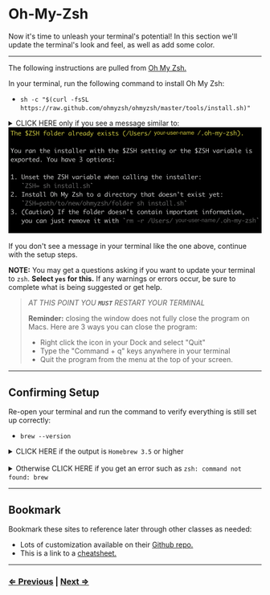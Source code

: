 # Oh-My-Zsh

Now it's time to unleash your terminal's potential! In this section we'll update the terminal's look and feel, as well as add some color.

---

The following instructions are pulled from [Oh My Zsh.](https://ohmyz.sh/)

In your terminal, run the following command to install Oh My Zsh:

- `sh -c "$(curl -fsSL https://raw.github.com/ohmyzsh/ohmyzsh/master/tools/install.sh)"`

<details>
<summary>CLICK HERE only if you see a message similar to:
<img src="../../images/oh-my-zsh-verification.png" />
</summary>

Congratulations! If you see this message in your terminal, it means Oh-My-Zsh is already installed. Continue to the [next page!](./6-node.md)
</details>

If you don't see a message in your terminal like the one above, continue with the setup steps.

**NOTE:** You may get a questions asking if you want to update your terminal to `zsh`. **Select `yes` for this.** If any warnings or errors occur, be sure to complete what is being suggested or get help.

> _AT THIS POINT YOU **`MUST`** RESTART YOUR TERMINAL_
>
> **Reminder:** closing the window does not fully close the program on Macs. Here are 3 ways you can close the program:
>
> - Right click the icon in your Dock and select "Quit"
> - Type the "Command + q" keys anywhere in your terminal
> - Quit the program from the menu at the top of your screen.

---

## Confirming Setup

Re-open your terminal and run the command to verify everything is still set up correctly:

- `brew --version`

<details>
<summary>
CLICK HERE if the output is <code>Homebrew 3.5</code> or higher
</summary>

You're ready to continue to the [next page.](./6-node.md)
</details>

<br>

<details>
<summary>
Otherwise CLICK HERE if you get an error such as <code>zsh: command not found: brew</code>
</summary>
Run the following commands:

- `echo 'export BREW_HOME="/home/linuxbrew/.linuxbrew/bin"' >> $HOME/.zshrc`
- `echo 'export PATH="$PATH:$BREW_HOME"' >> $HOME/.zshrc`
- `reset`

Check again for confirmation with the command:

- `brew --version`

You should see `Homebrew 3.5` or higher

**If you are still getting errors at this point, [click here](../../error/error.md) and do not continue with the following steps until you have Oh-My-Zsh properly installed**

</details>

---

## Bookmark

Bookmark these sites to reference later through other classes as needed:

- Lots of customization available on their [Github repo.](https://github.com/ohmyzsh/ohmyzsh/)
- This is a link to a [cheatsheet.](https://github.com/ohmyzsh/ohmyzsh/wiki/Cheatsheet)

---

### [⇐ Previous](./4-tree.md) | [Next ⇒](./6-node.md)
